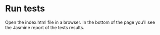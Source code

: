 # Run tests

Open the index.html file in a browser. In the bottom of the page you'll see
the Jasmine report of the tests results.